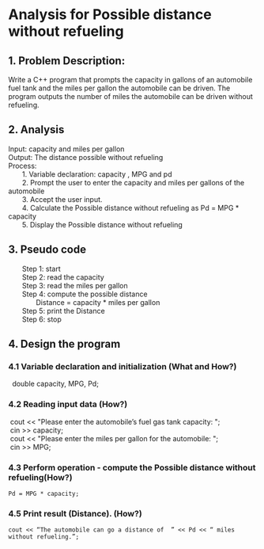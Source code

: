 # Analysis for Possible distance without refueling

 ##    1. Problem Description: 
Write a C++ program that prompts the capacity in gallons of an automobile fuel tank and the miles per gallon the automobile can be driven. The program outputs the number of miles the automobile can be driven without refueling.<br/>

   ## 2. Analysis

Input: capacity and miles per gallon<br/>
Output: The distance possible without refueling <br/>
Process: <br/>
  1. Variable declaration: capacity , MPG and pd<br/>
  2. Prompt the user to enter the capacity and miles per gallons of the automobile<br/>
  3. Accept the user input.<br/>
  4. Calculate the Possible distance without refueling as Pd = MPG * capacity<br/>
  5. Display the Possible distance without refueling<br/>


## 3. Pseudo code
 
  Step 1: start <br/>
  Step 2: read the capacity<br/>
  Step 3: read the miles per gallon<br/>
  Step 4: compute the possible distance<br/>
    Distance = capacity * miles per gallon<br/>
  Step 5: print the Distance<br/>
  Step 6: stop<br/>

   ##   4. Design the program
### 4.1 Variable declaration and initialization (What and How?)
&nbsp;	double capacity, MPG, Pd;<br/>
### 4.2 Reading input data (How?)
&nbsp;cout << "Please enter the automobile’s fuel gas tank capacity: ";<br/>
&nbsp;cin >> capacity;<br/>
&nbsp;cout << "Please enter the miles per gallon for the automobile: ";<br/>
&nbsp;cin >> MPG;<br/>
### 4.3 Perform operation - compute the Possible distance without refueling(How?)
	Pd = MPG * capacity;
### 4.5 Print result (Distance). (How?)
	cout << “The automobile can go a distance of  ” << Pd << “ miles without refueling.”;
